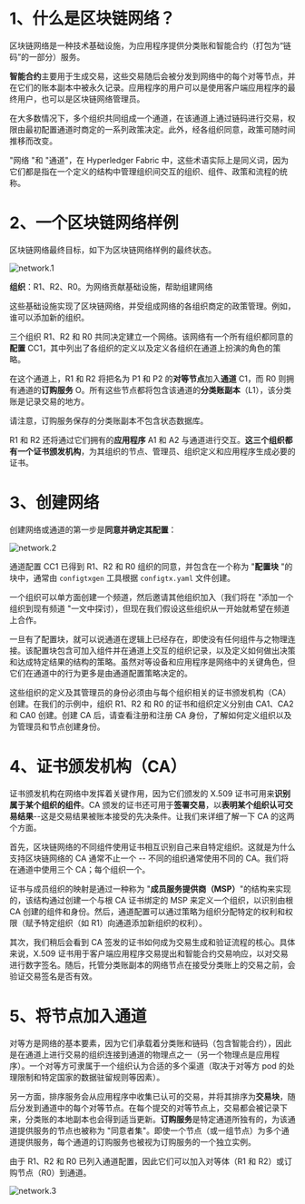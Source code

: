 # 1、什么是区块链网络？

区块链网络是一种技术基础设施，为应用程序提供分类账和智能合约（打包为“链码”的一部分）服务。

**智能合约**主要用于生成交易，这些交易随后会被分发到网络中的每个对等节点，并在它们的账本副本中被永久记录。应用程序的用户可以是使用客户端应用程序的最终用户，也可以是区块链网络管理员。

在大多数情况下，多个组织共同组成一个通道，在该通道上通过链码进行交易，权限由最初配置通道时商定的一系列政策决定。此外，经各组织同意，政策可随时间推移而改变。

"网络 "和 "通道"，在 Hyperledger Fabric 中，这些术语实际上是同义词，因为它们都是指在一个定义的结构中管理组织间交互的组织、组件、政策和流程的统称。

# 2、一个区块链网络样例

区块链网络最终目标，如下为区块链网络样例的最终状态。

![network.1](https://github.com/hyperledger/fabric/raw/main/docs/source/network/network.diagram.1.png)

**组织**：R1、R2、R0。为网络贡献基础设施，帮助组建网络

这些基础设施实现了区块链网络，并受组成网络的各组织商定的政策管理。例如，谁可以添加新的组织。

三个组织 R1、R2 和 R0 共同决定建立一个网络。该网络有一个所有组织都同意的**配置** CC1，其中列出了各组织的定义以及定义各组织在通道上扮演的角色的策略。

在这个通道上，R1 和 R2 将把名为 P1 和 P2 的**对等节点**加入**通道** C1，而 R0 则拥有通道的**订购服务** O。所有这些节点都将包含该通道的**分类账副本**（L1），该分类账是记录交易的地方。

请注意，订购服务保存的分类账副本不包含状态数据库。

R1 和 R2 还将通过它们拥有的**应用程序** A1 和 A2 与通道进行交互。**这三个组织都有一个证书颁发机构**，为其组织的节点、管理员、组织定义和应用程序生成必要的证书。

# 3、创建网络

创建网络或通道的第一步是**同意并确定其配置**：

![network.2](https://github.com/hyperledger/fabric/raw/main/docs/source/network/network.diagram.2.png)

通道配置 CC1 已得到 R1、R2 和 R0 组织的同意，并包含在一个称为 "**配置块** "的块中，通常由 `configtxgen` 工具根据 `configtx.yaml` 文件创建。

一个组织可以单方面创建一个频道，然后邀请其他组织加入（我们将在 "添加一个组织到现有频道 "一文中探讨），但现在我们假设这些组织从一开始就希望在频道上合作。

一旦有了配置块，就可以说通道在逻辑上已经存在，即使没有任何组件与之物理连接。该配置块包含可加入组件并在通道上交互的组织记录，以及定义如何做出决策和达成特定结果的结构的策略。虽然对等设备和应用程序是网络中的关键角色，但它们在通道中的行为更多是由通道配置策略决定的。

这些组织的定义及其管理员的身份必须由与每个组织相关的证书颁发机构（CA）创建。在我们的示例中，组织 R1、R2 和 R0 的证书和组织定义分别由 CA1、CA2 和 CA0 创建。创建 CA 后，请查看注册和注册 CA 身份，了解如何定义组织以及为管理员和节点创建身份。

# 4、证书颁发机构（CA）

证书颁发机构在网络中发挥着关键作用，因为它们颁发的 X.509 证书可用来**识别属于某个组织的组件**。CA 颁发的证书还可用于**签署交易**，以**表明某个组织认可交易结果**--这是交易结果被账本接受的先决条件。让我们来详细了解一下 CA 的这两个方面。

首先，区块链网络的不同组件使用证书相互识别自己来自特定组织。这就是为什么支持区块链网络的 CA 通常不止一个 -- 不同的组织通常使用不同的 CA。我们将在通道中使用三个 CA；每个组织一个。

证书与成员组织的映射是通过一种称为 "**成员服务提供商（MSP）**"的结构来实现的，该结构通过创建一个与根 CA 证书绑定的 MSP 来定义一个组织，以识别由根 CA 创建的组件和身份。然后，通道配置可以通过策略为组织分配特定的权利和权限（赋予特定组织（如 R1）向通道添加新组织的权利）。

其次，我们稍后会看到 CA 签发的证书如何成为交易生成和验证流程的核心。具体来说，X.509 证书用于客户端应用程序交易提出和智能合约交易响应，以对交易进行数字签名。随后，托管分类账副本的网络节点在接受分类账上的交易之前，会验证交易签名是否有效。

# 5、将节点加入通道

对等方是网络的基本要素，因为它们承载着分类账和链码（包含智能合约），因此是在通道上进行交易的组织连接到通道的物理点之一（另一个物理点是应用程序）。一个对等方可隶属于一个组织认为合适的多个渠道（取决于对等方 pod 的处理限制和特定国家的数据驻留规则等因素）。

另一方面，排序服务会从应用程序中收集已认可的交易，并将其排序为**交易块**，随后分发到通道中的每个对等节点。在每个提交的对等节点上，交易都会被记录下来，分类账的本地副本也会得到适当更新。**订购服务**是特定通道所独有的，为该通道提供服务的节点也被称为 "同意者集"。即使一个节点（或一组节点）为多个通道提供服务，每个通道的订购服务也被视为订购服务的一个独立实例。

由于 R1、R2 和 R0 已列入通道配置，因此它们可以加入对等体（R1 和 R2）或订购节点（R0）到通道。

![network.3](https://github.com/hyperledger/fabric/raw/main/docs/source/network/network.diagram.3.png)











































